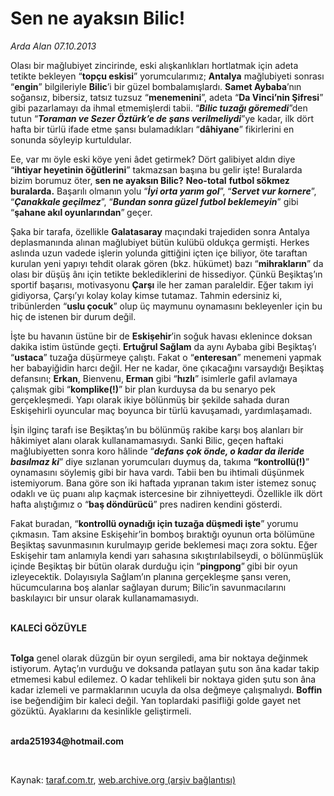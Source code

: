 # Sen ne ayaksın Bilic!

*Arda Alan 07.10.2013*

<div class="yazi"><p>Olası bir mağlubiyet zincirinde, eski alışkanlıkları hortlatmak için adeta tetikte bekleyen “<b>topçu eskisi</b>” yorumcularımız; <b>Antalya</b> mağlubiyeti sonrası “<b>engin</b>” bilgileriyle <b>Bilic</b>’i bir güzel bombalamışlardı. <b>Samet Aybaba</b>’nın soğansız, bibersiz, tatsız tuzsuz “<b>menemenini</b>”, adeta “<b>Da Vinci’nin Şifresi</b>” gibi pazarlamayı da ihmal etmemişlerdi tabii. “<b><i>Bilic tuzağı göremedi</i></b>”den tutun “<b><i>Toraman ve Sezer Öztürk’e de şans verilmeliydi</i></b>”ye kadar, ilk dört hafta bir türlü ifade etme şansı bulamadıkları “<b>dâhiyane</b>” fikirlerini en sonunda söyleyip kurtuldular. </p>
<p>Ee, var mı öyle eski köye yeni âdet getirmek? Dört galibiyet aldın diye “<b>ihtiyar heyetinin öğütlerini</b>” takmazsan başına bu gelir işte! Buralarda bizim borumuz öter, <b>sen ne ayaksın Bilic?</b> <b>Neo-total</b> <b>futbol sökmez buralarda.</b> Başarılı olmanın yolu “<b><i>İyi orta yarım gol</i></b>”, “<b><i>Servet vur kornere</i></b>”, “<b><i>Çanakkale geçilmez</i></b>”, “<b><i>Bundan sonra güzel futbol beklemeyin</i></b>” gibi “<b>şahane akıl oyunlarından</b>”<b> </b>geçer.</p>
<p>Şaka bir tarafa, özellikle <b>Galatasaray</b> maçındaki trajediden sonra Antalya deplasmanında alınan mağlubiyet bütün kulübü oldukça germişti. Herkes aslında uzun vadede işlerin yolunda gittiğini içten içe biliyor, öte taraftan kurulan yeni yapıyı tehdit olarak gören (bkz. hükümet) bazı “<b>mihrakların</b>” da olası bir düşüş ânı için tetikte beklediklerini de hissediyor. Çünkü Beşiktaş’ın sportif başarısı, motivasyonu <b>Çarşı</b> ile her zaman paraleldir. Eğer takım iyi gidiyorsa, Çarşı’yı kolay kolay kimse tutamaz. Tahmin edersiniz ki, tribünlerden “<b>uslu çocuk</b>” olup üç maymunu oynamasını bekleyenler için bu hiç de istenen bir durum değil.</p>
<p>İşte bu havanın üstüne bir de <b>Eskişehir</b>’in soğuk havası eklenince doksan dakika istim üstünde geçti. <b>Ertuğrul Sağlam</b> da aynı Aybaba gibi Beşiktaş’ı “<b>ustaca</b>” tuzağa düşürmeye çalıştı. Fakat o “<b>enteresan</b>” menemeni yapmak her babayiğidin harcı değil. Her ne kadar, öne çıkacağını varsaydığı Beşiktaş defansını; <b>Erkan</b>, Bienvenu, <b>Erman</b> gibi “<b>hızlı</b>” isimlerle gafil avlamaya çalışmak gibi “<b>komplike(!)</b>” bir plan kurduysa da bu senaryo pek gerçekleşmedi. Yapı olarak ikiye bölünmüş bir şekilde sahada duran Eskişehirli oyuncular maç boyunca bir türlü kavuşamadı, yardımlaşamadı. </p>
<p>İşin ilginç tarafı ise Beşiktaş’ın bu bölünmüş rakibe karşı boş alanları bir hâkimiyet alanı olarak kullanamamasıydı. Sanki Bilic, geçen haftaki mağlubiyetten sonra koro hâlinde “<b><i>defans çok önde, o kadar da ileride basılmaz ki</i></b>” diye sızlanan yorumcuları duymuş da, takıma <b>“kontrollü(!)</b>” oynamasını söylemiş gibi bir hava vardı. Tabii ben bu ihtimali düşünmek istemiyorum. Bana göre son iki haftada yıpranan takım ister istemez sonuç odaklı ve üç puanı alıp kaçmak istercesine bir zihniyetteydi. Özellikle ilk dört hafta alıştığımız o “<b>baş döndürücü</b>” pres nadiren kendini gösterdi. </p>
<p>Fakat buradan, “<b>kontrollü oynadığı için tuzağa düşmedi işte</b>” yorumu çıkmasın. Tam aksine Eskişehir’in bomboş bıraktığı oyunun orta bölümüne Beşiktaş savunmasının kurulmayıp geride beklemesi maçı zora soktu. Eğer Eskişehir tam anlamıyla kendi yarı sahasına sıkıştırılabilseydi, o bölünmüşlük içinde Beşiktaş bir bütün olarak durduğu için “<b>pingpong</b>”<b> </b>gibi bir oyun izleyecektik. Dolayısıyla Sağlam’ın planına gerçekleşme şansı veren, hücumcularına boş alanlar sağlayan durum; Bilic’in savunmacılarını baskılayıcı bir unsur olarak kullanamamasıydı.</p>
<p><b><br/>KALECİ GÖZÜYLE</b></p>
<p><b><br/>Tolga</b> genel olarak düzgün bir oyun sergiledi, ama bir noktaya değinmek istiyorum. Aytaç’ın vurduğu ve doksanda patlayan şutu son âna kadar takip etmemesi kabul edilemez. O kadar tehlikeli bir noktaya giden şutu son âna kadar izlemeli ve parmaklarının ucuyla da olsa değmeye çalışmalıydı. <b>Boffin</b> ise beğendiğim bir kaleci değil. Yan toplardaki pasifliği golde gayet net gözüktü. Ayaklarını da kesinlikle geliştirmeli.</p><b>
<p><br/>arda251934@hotmail.com</p>
<p></p></b> 
</div>

Kaynak: [taraf.com.tr](http://www.taraf.com.tr:80/arda-alan/makale-sen-ne-ayaksin-bilic.htm), [web.archive.org (arşiv bağlantısı)](http://web.archive.org/web/20131009030855/http://www.taraf.com.tr:80/arda-alan/makale-sen-ne-ayaksin-bilic.htm)
